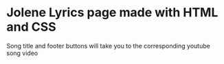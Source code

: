# Jolene Lyrics page made with HTML and CSS
Song title and footer buttons will take you
to the corresponding youtube song video
